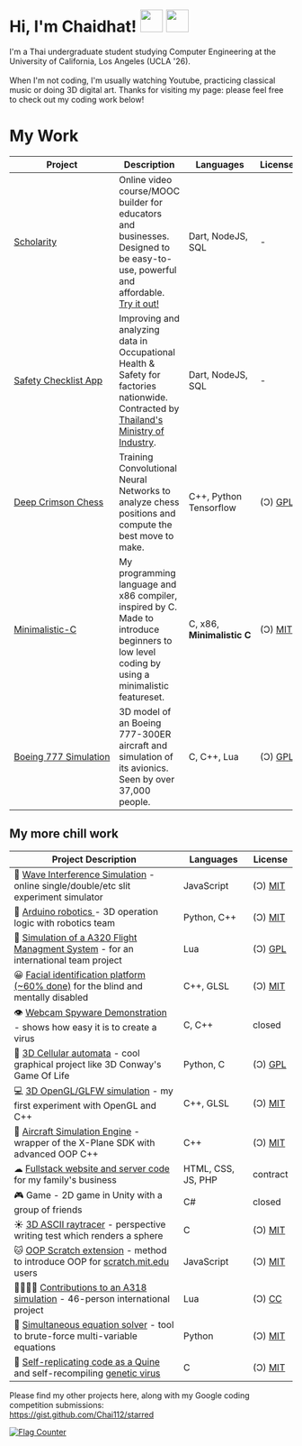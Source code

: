 # Hi, I'm Chaidhat! <img src="https://emojipedia-us.s3.dualstack.us-west-1.amazonaws.com/thumbs/120/apple/271/waving-hand_1f44b.png" width="40" height="40"> <img src="https://emojipedia-us.s3.dualstack.us-west-1.amazonaws.com/thumbs/120/apple/271/flag-thailand_1f1f9-1f1ed.png" width="40" height="40">

I'm a Thai undergraduate student studying Computer Engineering at the University of California, Los Angeles (UCLA '26).<br><br>When I'm not coding, I'm usually watching Youtube, practicing classical music or doing 3D digital art. Thanks for visiting my page: please feel free to check out my coding work below!

# My Work
| Project | Description | Languages | License |
|---|---|---|---|
| [Scholarity](http://scholarity.io) | Online video course/MOOC builder for educators and businesses. Designed to be easy-to-use, powerful and affordable. [Try it out!](http://scholarity.io) | Dart, NodeJS, SQL | - |
| [Safety&#160;Checklist&#160;App](http://schecklist.diw.go.th) | Improving and analyzing data in Occupational Health & Safety for factories nationwide. Contracted by [Thailand's Ministry of Industry](https://www.diw.go.th).| Dart, NodeJS, SQL | - |
| [Deep&#160;Crimson&#160;Chess](https://github.com/chai112/deep-crimson-chess) | Training Convolutional Neural Networks to analyze chess positions and compute the best move to make. | C++, Python Tensorflow | (Ɔ) [GPL](https://choosealicense.com/licenses/gpl-3.0/) |
| [Minimalistic-C](https://github.com/Chai112/MinC-Compiler) | My programming language and x86 compiler, inspired by C. Made to introduce beginners to low level coding by using a minimalistic featureset.            | C, x86, **Minimalistic&#160;C** | (Ɔ) [MIT](https://choosealicense.com/licenses/mit) |
| [Boeing&#160;777&#160;Simulation](https://github.com/Chai112/Boeing-777-300ER) | 3D model of an Boeing 777-300ER aircraft and simulation of its avionics. Seen by over 37,000 people. | C, C++, Lua                | (Ɔ) [GPL](https://choosealicense.com/licenses/gpl-3.0/) |



## My more chill work
<!--<details><summary><b>Click to expand</b></summary>
<br>-->
  
| Project Description | Languages | License |
|---|---|---|
| 🌊 [Wave Interference Simulation](https://chai112.github.io/Chai112/slits-experiment/) - online single/double/etc slit experiment simulator | JavaScript | (Ɔ) [MIT](https://choosealicense.com/licenses/mit) |
| 🤖 [Arduino robotics ](https://github.com/Chai112/Robotics) - 3D operation logic with robotics team                                                | Python, C++ | (Ɔ) [MIT](https://choosealicense.com/licenses/mit) |
| 🧭 [Simulation of a A320 Flight Managment System](https://github.com/JonathanOrr/A321Neo-FXPL) - for an international team project                 | Lua | (Ɔ) [GPL](https://choosealicense.com/licenses/gpl-3.0/) |
| 😀 [Facial identification platform (~60% done)](https://github.com/Chai112/AIFRED) for the blind and mentally disabled     | C++, GLSL                  | (Ɔ) [MIT](https://choosealicense.com/licenses/mit) |
| 👁 [Webcam Spyware Demonstration](https://www.cyphermagazine.com/post/coding-a-webcam-spyware-virus-in-less-than-a-day) - shows how easy it is to create a virus                                                                        | C, C++ | closed |
| 🔬 [3D Cellular automata](https://github.com/Chai112/Cellular-Automata) - cool graphical project like 3D Conway's Game Of Life                     | Python, C | (Ɔ) [GPL](https://choosealicense.com/licenses/gpl-3.0/) | 
| 💻 [3D OpenGL/GLFW simulation](https://github.com/Chai112/ESC) - my first experiment with OpenGL and C++                                           | C++, GLSL | (Ɔ) [MIT](https://choosealicense.com/licenses/mit) |
| 🛫 [Aircraft Simulation Engine](https://github.com/Chai112/ASE) - wrapper of the X-Plane SDK with advanced OOP C++                                 | C++ | (Ɔ) [MIT](https://choosealicense.com/licenses/mit) |
| ☁ [Fullstack website and server code](https://github.com/Chai112/Website) for my family's business                      | HTML, CSS, JS, PHP         | contract |
| 🎮 Game - 2D game in Unity with a group of friends                                                                                                 | C# | closed |
| ☀ [3D ASCII raytracer](https://gist.github.com/Chai112/4c934711b3de8ad8cebe1e377e1eb23d) - perspective writing test which renders a sphere        | C | (Ɔ) [MIT](https://choosealicense.com/licenses/mit) |
| 🐱 [OOP Scratch extension](https://gist.github.com/Chai112/47e72152c248570bb61da72c093a0234) - method to introduce OOP for [scratch.mit.edu](https://scratch.mit.edu) users   | JavaScript | (Ɔ) [MIT](https://choosealicense.com/licenses/mit) |
| 👨‍👨‍👦‍👦 [Contributions to an A318 simulation](https://github.com/x-bureau/Airbus-A318) - 46-person international project | Lua | (Ɔ) [CC](https://creativecommons.org/licenses/by-nc-sa/3.0/) |
| 🧮 [Simultaneous equation solver](https://gist.github.com/Chai112/0f080e0bb1fefcf73c39ccd7f02bf0fd) - tool to brute-force multi-variable equations | Python | (Ɔ) [MIT](https://choosealicense.com/licenses/mit) |
| 🦠 [Self-replicating code as a Quine](https://gist.github.com/Chai112/9920e9ae052593e32dbb38ccd5367333) and self-recompiling [genetic virus](https://gist.github.com/Chai112/6d5ae1bfbc343130a0ee3d87f53d205c) | C | (Ɔ) [MIT](https://choosealicense.com/licenses/mit) |


Please find my other projects here, along with my Google coding competition submissions:\
https://gist.github.com/Chai112/starred
</details>

<a href="http://s01.flagcounter.com/more/MEl"><img src="https://s01.flagcounter.com/count2/MEl/bg_FFFFFF/txt_000000/border_CCCCCC/columns_8/maxflags_250/viewers_0/labels_0/pageviews_0/flags_0/percent_0/" alt="Flag Counter" border="0"></a>

